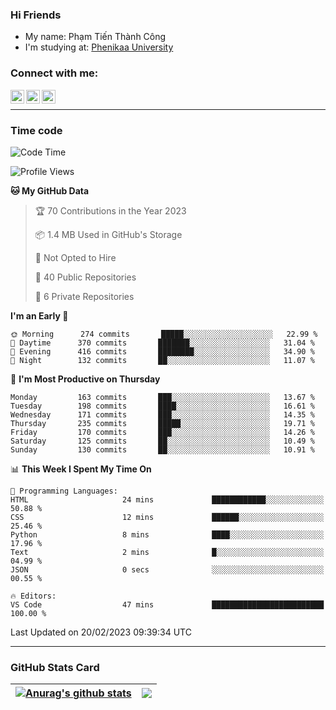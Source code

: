 ### Hi Friends

- My name: Phạm Tiến Thành Công
- I'm studying at: [Phenikaa University]


### Connect with me:
[<img align="left" alt="PhamTienThanhCong | Facebook" width="22px" src="https://upload.wikimedia.org/wikipedia/commons/thumb/1/16/Facebook-icon-1.png/640px-Facebook-icon-1.png" />][facebook]
[<img align="left" alt="PhamTienThanhCong | Zalo" width="22px" src="https://www.anphatpc.com.vn/template/anphat_2020v2/images/icon-zalo.jpg" />][zalo]
[<img align="left" alt="PhamTienThanhCong | LinkedIn" width="22px" src="https://cdn3.iconfinder.com/data/icons/inficons/512/linkedin.png" />][linkedin]

<br />

---

### Time code

<!--START_SECTION:waka-->
![Code Time](http://img.shields.io/badge/Code%20Time-878%20hrs%2049%20mins-blue)

![Profile Views](http://img.shields.io/badge/Profile%20Views-7-blue)

**🐱 My GitHub Data** 

> 🏆 70 Contributions in the Year 2023
 > 
> 📦 1.4 MB Used in GitHub's Storage 
 > 
> 🚫 Not Opted to Hire
 > 
> 📜 40 Public Repositories 
 > 
> 🔑 6 Private Repositories  
 > 
**I'm an Early 🐤** 

```text
🌞 Morning      274 commits       █████░░░░░░░░░░░░░░░░░░░░   22.99 % 
🌆 Daytime      370 commits       ███████░░░░░░░░░░░░░░░░░░   31.04 % 
🌃 Evening      416 commits       ████████░░░░░░░░░░░░░░░░░   34.90 % 
🌙 Night        132 commits       ██░░░░░░░░░░░░░░░░░░░░░░░   11.07 % 

```
📅 **I'm Most Productive on Thursday** 

```text
Monday         163 commits       ███░░░░░░░░░░░░░░░░░░░░░░   13.67 % 
Tuesday        198 commits       ████░░░░░░░░░░░░░░░░░░░░░   16.61 % 
Wednesday      171 commits       ███░░░░░░░░░░░░░░░░░░░░░░   14.35 % 
Thursday       235 commits       █████░░░░░░░░░░░░░░░░░░░░   19.71 % 
Friday         170 commits       ███░░░░░░░░░░░░░░░░░░░░░░   14.26 % 
Saturday       125 commits       ██░░░░░░░░░░░░░░░░░░░░░░░   10.49 % 
Sunday         130 commits       ██░░░░░░░░░░░░░░░░░░░░░░░   10.91 % 

```


📊 **This Week I Spent My Time On** 

```text
💬 Programming Languages: 
HTML                     24 mins             ████████████░░░░░░░░░░░░░   50.88 % 
CSS                      12 mins             ██████░░░░░░░░░░░░░░░░░░░   25.46 % 
Python                   8 mins              ████░░░░░░░░░░░░░░░░░░░░░   17.96 % 
Text                     2 mins              █░░░░░░░░░░░░░░░░░░░░░░░░   04.99 % 
JSON                     0 secs              ░░░░░░░░░░░░░░░░░░░░░░░░░   00.55 % 

🔥 Editors: 
VS Code                  47 mins             █████████████████████████   100.00 % 

```


 Last Updated on 20/02/2023 09:39:34 UTC
<!--END_SECTION:waka-->

---

### GitHub Stats Card

| <a href="https://github.com/phamtienthanhcong"><img align="center" src="https://github-readme-stats.vercel.app/api?username=PhamTienThanhCong&show_icons=true&include_all_commits=true&theme=buefy&hide_border=true&theme=ocean_dark" alt="Anurag's github stats" /></a> | <a href="https://github.com/phamtienthanhcong"><img align="center" src="https://github-readme-stats.vercel.app/api/top-langs/?username=PhamTienThanhCong&layout=compact&theme=buefy&hide_border=true&theme=ocean_dark" /></a> |
| ------------- | ------------- |

[Phenikaa University]: https://phenikaa-uni.edu.vn/vi
[facebook]: https://www.facebook.com/phamtienthanhcong
[linkedin]: https://linkedin.com/in/phamtienthanhcong
[zalo]: https://zalo.me/0396396332
[tiktok]: https://www.tiktok.com/@phamtienthanhcong
[web]: https://github.com/PhamTienThanhCong/web_dev
[min project]: https://github.com/PhamTienThanhCong/Project-Of-Web
[c and cpp]: https://github.com/PhamTienThanhCong/Code_C_and_Cpro
[python]: https://github.com/PhamTienThanhCong/Python_beginer
